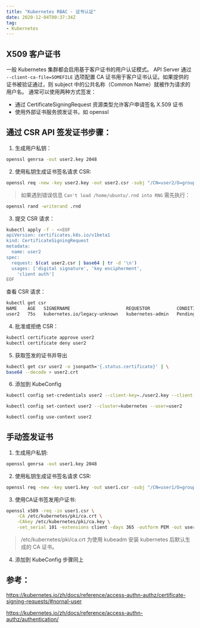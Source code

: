 ```yaml
---
title: "Kubernetes RBAC - 证书认证"
date: 2020-12-04T00:37:34Z
tag: 
- Kubernetes
---
```


## X509 客户证书

一般 Kubernetes 集群都会启用基于客户证书的用户认证模式。 API Server 通过 `--client-ca-file=SOMEFILE` 选项配置 CA 证书用于客户证书认证。如果提供的证书被验证通过，则 subject 中的公共名称（Common Name）就被作为请求的用户名。 通常可以使用两种方式签发：

- 通过 CertificateSigningRequest 资源类型允许客户申请签名 X.509 证书
- 使用外部证书服务颁发证书，如 openssl

## 通过 CSR API 签发证书步骤：

1. 生成用户私钥：

```bash
openssl genrsa -out user2.key 2048
```

2. 使用私钥生成证书签名请求 CSR:

```bash
openssl req -new -key user2.key -out user2.csr -subj "/CN=user2/O=group1/O=group2"
```

> 如果遇到错误信息 `Can't load /home/ubuntu/.rnd into RNG` 需先执行：
```bash
openssl rand -writerand .rnd
```

3. 提交 CSR 请求：

```bash
kubectl apply -f - <<EOF
apiVersion: certificates.k8s.io/v1beta1
kind: CertificateSigningRequest
metadata:
  name: user2
spec:
  request: $(cat user2.csr | base64 | tr -d '\n')
  usages: ['digital signature', 'key encipherment',
    'client auth']
EOF
```

查看 CSR 请求：

```bash
kubectl get csr
NAME    AGE   SIGNERNAME                     REQUESTOR          CONDITION
user2   75s   kubernetes.io/legacy-unknown   kubernetes-admin   Pending
```

4. 批准或拒绝 CSR：

```bash
kubectl certificate approve user2
kubectl certificate deny user2
```

5. 获取签发的证书并导出

```bash
kubectl get csr user2 -o jsonpath='{.status.certificate}' | \
base64 --decode > user2.crt
```

6. 添加到 KubeConfig
```bash
kubectl config set-credentials user2 --client-key=./user2.key --client-certificate=user2.crt --embed-certs=true

kubectl config set-context user2 --cluster=kubernetes --user=user2

kubectl config use-context user2
```

## 手动签发证书

1. 生成用户私钥:

```bash
openssl genrsa -out user1.key 2048
```

2. 使用私钥生成证书签名请求 CSR:

```bash
openssl req -new -key user1.key -out user1.csr -subj "/CN=user1/O=group1/O=group2"
```

3. 使用CA证书签发用户证书:

```bash
openssl x509 -req -in user1.csr \
    -CA /etc/kubernetes/pki/ca.crt \
    -CAkey /etc/kubernetes/pki/ca.key \
    -set_serial 101 -extensions client -days 365 -outform PEM -out user1.crt
```
> /etc/kubernetes/pki/ca.crt 为使用 kubeadm 安装 kubernetes 后默认生成的 CA 证书。

4. 添加到 KubeConfig 步骤同上

## 参考：

https://kubernetes.io/zh/docs/reference/access-authn-authz/certificate-signing-requests/#nornal-user

https://kubernetes.io/zh/docs/reference/access-authn-authz/authentication/